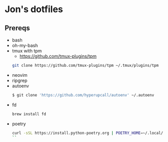 # Jon's dotfiles

## Prereqs

- bash
- oh-my-bash
- tmux with tpm
    - https://github.com/tmux-plugins/tpm
    ```sh
    git clone https://github.com/tmux-plugins/tpm ~/.tmux/plugins/tpm
    ```
- neovim
- ripgrep
- autoenv
    ```sh
    $ git clone 'https://github.com/hyperupcall/autoenv' ~/.autoenv
    ```
- fd
    ```sh
    brew install fd
    ```
- poetry
    ```sh
    curl -sSL https://install.python-poetry.org | POETRY_HOME=~/.local/share/pypoetry python3 -
    ``
